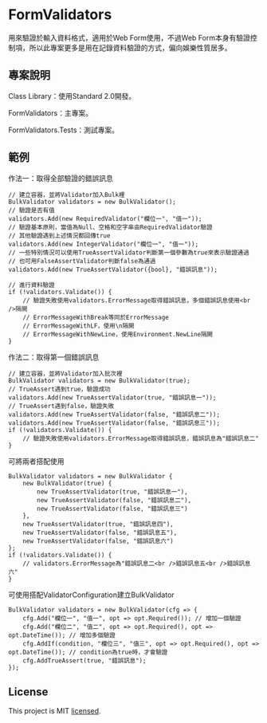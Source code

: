 # FormValidators

用來驗證於輸入資料格式，適用於Web Form使用，不過Web Form本身有驗證控制項，所以此專案更多是用在記錄資料驗證的方式，偏向娛樂性質居多。

## 專案說明

Class Library：使用Standard 2.0開發。

FormValidators：主專案。

FormValidators.Tests：測試專案。

## 範例

作法一：取得全部驗證的錯誤訊息
```
// 建立容器，並將Validator加入Bulk裡
BulkValidator validators = new BulkValidator();
// 驗證是否有值
validators.Add(new RequiredValidator("欄位一", "值一"));
// 驗證基本原則，當值為Null、空格和空字串由RequiredValidator驗證
// 其他驗證遇到上述情況都回傳true
validators.Add(new IntegerValidator("欄位一", "值一"));
// 一些特別情況可以使用TrueAssertValidator判斷第一個參數為true來表示驗證通過
// 也可用FalseAssertValidator判斷false為通過
validators.Add(new TrueAssertValidator({bool}, "錯誤訊息"));

// 進行資料驗證
if (!validators.Validate()) {
    // 驗證失敗使用validators.ErrorMessage取得錯誤訊息，多個錯誤訊息使用<br />隔開
    // ErrorMessageWithBreak等同於ErrorMessage
    // ErrorMessageWithLF，使用\n隔開
    // ErrorMessageWithNewLine，使用Environment.NewLine隔開
}
```

作法二：取得第一個錯誤訊息
```
// 建立容器，並將Validator加入批次裡
BulkValidator validators = new BulkValidator(true);
// TrueAssert遇到true，驗證成功
validators.Add(new TrueAssertValidator(true, "錯誤訊息一"));
// TrueAssert遇到false，驗證失敗
validators.Add(new TrueAssertValidator(false, "錯誤訊息二"));
validators.Add(new TrueAssertValidator(false, "錯誤訊息三"));
if (!validators.Validate()) {
    // 驗證失敗使用validators.ErrorMessage取得錯誤訊息，錯誤訊息為"錯誤訊息二"
}
```

可將兩者搭配使用
```
BulkValidator validators = new BulkValidator {
    new BulkValidator(true) {
        new TrueAssertValidator(true, "錯誤訊息一"),
        new TrueAssertValidator(false, "錯誤訊息二"),
        new TrueAssertValidator(false, "錯誤訊息三")
    },
    new TrueAssertValidator(true, "錯誤訊息四"),
    new TrueAssertValidator(false, "錯誤訊息五"),
    new TrueAssertValidator(false, "錯誤訊息六")
};
if (!validators.Validate()) {
    // validators.ErrorMessage為"錯誤訊息二<br />錯誤訊息五<br />錯誤訊息六"
}
```

可使用搭配ValidatorConfiguration建立BulkValidator
```
BulkValidator validators = new BulkValidator(cfg => {
    cfg.Add("欄位一", "值一", opt => opt.Required()); // 增加一個驗證
    cfg.Add("欄位二", "值二", opt => opt.Required(), opt => opt.DateTime()); // 增加多個驗證
    cfg.AddIf(condition, "欄位三", "值三", opt => opt.Required(), opt => opt.DateTime()); // condition為true時，才會驗證
    cfg.AddTrueAssert(true, "錯誤訊息");
});
```

## License
This project is MIT [licensed](https://github.com/CloudyWing/FormValidators/blob/master/LICENSE.md).
